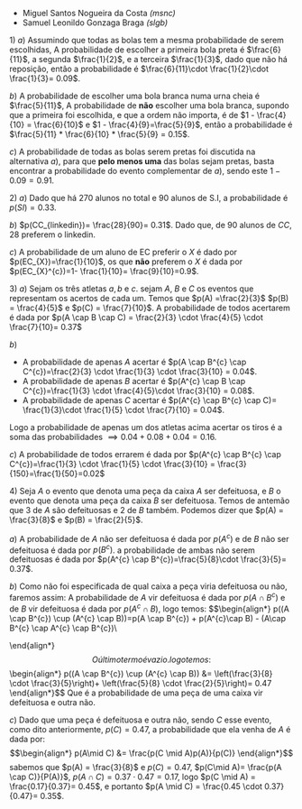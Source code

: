 - Miguel Santos Nogueira da Costa *(msnc)*
- Samuel Leonildo Gonzaga Braga *(slgb)*

$1)$ 
$a)$ Assumindo que todas as bolas tem a mesma probabilidade de serem escolhidas, A probabilidade de escolher a primeira bola preta é $\frac{6}{11}$, a segunda $\frac{1}{2}$, e a terceira $\frac{1}{3}$, dado que não há reposição, então a probabilidade é $\frac{6}{11}\cdot \frac{1}{2}\cdot \frac{1}{3}= 0.09$.

$b)$ A probabilidade de escolher uma bola branca numa urna cheia é $\frac{5}{11}$, A probabilidade de **não** escolher uma bola branca, supondo que a primeira foi escolhida, e que a ordem não importa, é de $1 - \frac{4}{10} = \frac{6}{10}$ e $1 - \frac{4}{9}=\frac{5}{9}$, então a probabilidade é $\frac{5}{11} * \frac{6}{10} * \frac{5}{9} = 0.15$.

$c)$ A probabilidade de todas as bolas serem pretas foi discutida na alternativa $a)$, para que **pelo menos uma** das bolas sejam pretas, basta encontrar a probabilidade do evento complementar de $a)$, sendo este $1 - 0.09 = 0.91$.

$2)$ 
$a)$ Dado que há $270$ alunos no total e $90$ alunos de S.I, a probabilidade é $p(SI)=0.33$. 

$b)$ $p(CC_{linkedin})= \frac{28}{90}= 0.31$. Dado que, de $90$ alunos de $CC$, $28$ preferem o linkedin.

$c)$ A probabilidade de um aluno de EC preferir o $X$ é dado por $p(EC_{X})=\frac{1}{10}$, os que **não** preferem o $X$ é dada por $p(EC_{X}^{c})=1- \frac{1}{10}= \frac{9}{10}=0.9$. 

$3)$ 
$a)$ Sejam os três atletas $a,b$ e $c$. sejam $A$, $B$ e $C$ os eventos que representam os acertos de cada um. Temos que $p(A) =\frac{2}{3}$ $p(B) = \frac{4}{5}$ e $p(C) = \frac{7}{10}$.
A probabilidade de todos acertarem é dada por $p(A \cap B \cap C) = \frac{2}{3} \cdot \frac{4}{5} \cdot \frac{7}{10}= 0.37$

$b)$ 
- A probabilidade de apenas $A$ acertar é $p(A \cap B^{c} \cap C^{c})=\frac{2}{3} \cdot \frac{1}{3} \cdot \frac{3}{10} = 0.04$.
- A probabilidade de apenas $B$ acertar é $p(A^{c} \cap B \cap C^{c})=\frac{1}{3} \cdot \frac{4}{5}\cdot \frac{3}{10} = 0.08$.
- A probabilidade de apenas $C$ acertar é $p(A^{c} \cap B^{c} \cap C)= \frac{1}{3}\cdot \frac{1}{5} \cdot \frac{7}{10} = 0.04$.

Logo a probabilidade de apenas um dos atletas acima acertar os tiros é a soma das probabilidades $\implies 0.04+0.08+0.04 = 0.16$.

$c)$ A probabilidade de todos errarem é dada por $p(A^{c} \cap B^{c} \cap C^{c})=\frac{1}{3} \cdot \frac{1}{5} \cdot \frac{3}{10} = \frac{3}{150}=\frac{1}{50}=0.02$

$4)$ Seja $A$ o evento que denota uma peça da caixa $A$ ser defeituosa, e $B$ o evento que denota uma peça da caixa $B$ ser defeituosa. Temos de antemão que 3 de $A$ são defeituosas e $2$ de $B$ também. Podemos dizer que $p(A) = \frac{3}{8}$ e $p(B) = \frac{2}{5}$.

$a)$ A probabilidade de $A$ não ser defeituosa é dada por $p(A^{c})$ e de $B$ não ser defeituosa é dada por $p(B^{c})$. a probabilidade de ambas não serem defeituosas é dada por $p(A^{c} \cap B^{c})=\frac{5}{8}\cdot \frac{3}{5}= 0.37$. 

$b)$ Como não foi especificada de qual caixa a peça viria defeituosa ou não, faremos assim:
A probabilidade de $A$ vir defeituosa é dada por $p(A\cap B^{c})$ e de $B$ vir defeituosa é dada por $p(A^{c}\cap B)$, logo temos:
$$\begin{align*}
p((A \cap B^{c}) \cup (A^{c} \cap B))=p(A \cap B^{c}) + p(A^{c}\cap B) - (A\cap B^{c} \cap A^{c} \cap B^{c})\\

\end{align*}$$
O último termo é vazio. logo temos:
$$\begin{align*}
p((A \cap B^{c}) \cup (A^{c} \cap B)) &= \left(\frac{3}{8} \cdot \frac{3}{5}\right)+ \left(\frac{5}{8} \cdot \frac{2}{5}\right)= 0.47
\end{align*}$$
Que é a probabilidade de uma peça de uma caixa vir defeituosa e outra não.

$c)$ Dado que uma peça é defeituosa e outra não, sendo $C$ esse evento, como dito anteriormente, $p(C) = 0.47$, a probabilidade que ela venha de $A$ é dada por:
$$\begin{align*}
p(A\mid C) &= \frac{p(C \mid A)p(A)}{p(C)}
\end{align*}$$
sabemos que $p(A) = \frac{3}{8}$ e $p(C) = 0.47$, $p(C\mid A)= \frac{p(A \cap C)}{P(A)}$, $p(A\cap C) = 0.37 \cdot 0.47 = 0.17$, logo $p(C \mid A) = \frac{0.17}{0.37}= 0.45$, e portanto $p(A \mid C) = \frac{0.45 \cdot 0.37}{0.47}= 0.35$.    

